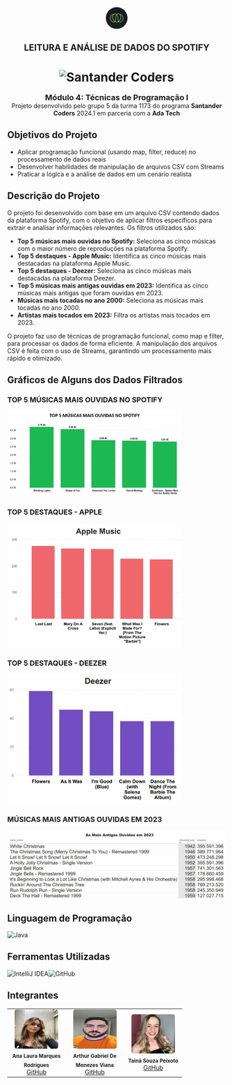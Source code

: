 <div align="center">
  <img alt="Ada" style="border-radius: 50%; width: 50px;" src="ImagensReadme/Ada.png">
  <h1 style="font-size: 20px;"><b>LEITURA E ANÁLISE DE DADOS DO SPOTIFY</b></h1>
</div>

<h1 align="center">
<img alt="Santander Coders" src="https://ada-strapi-production.s3.sa-east-1.amazonaws.com/Thumb_Meta_20_f25502065b.png" width="300" height="180">
</h1></h1>

<div align="center">
<b><span style="font-size: 18px;">Módulo 4: Técnicas de Programação I </span></b><br>Projeto desenvolvido pelo grupo 5 da turma 1173 do programa <b>Santander Coders</b> 2024.1 em parceria com a <b>Ada Tech</b>
</div>

## Objetivos do Projeto
- Aplicar programação funcional (usando map, filter, reduce) no processamento de dados reais
- Desenvolver habilidades de manipulação de arquivos CSV com Streams
- Praticar a lógica e a análise de dados em um cenário realista

## Descrição do Projeto
O projeto foi desenvolvido com base em um arquivo CSV contendo dados da plataforma Spotify, com o objetivo de aplicar filtros específicos para extrair e analisar informações relevantes. Os filtros utilizados são:
- **Top 5 músicas mais ouvidas no Spotify:** Seleciona as cinco músicas com o maior número de reproduções na plataforma Spotify.
- **Top 5 destaques - Apple Music:** Identifica as cinco músicas mais destacadas na plataforma Apple Music.
- **Top 5 destaques - Deezer:** Seleciona as cinco músicas mais destacadas na plataforma Deezer.
- **Top 5 músicas mais antigas ouvidas em 2023:** Identifica as cinco músicas mais antigas que foram ouvidas em 2023.
- **Músicas mais tocadas no ano 2000:** Seleciona as músicas mais tocadas no ano 2000.
- **Artistas mais tocados em 2023:** Filtra os artistas mais tocados em 2023.

O projeto faz uso de técnicas de programação funcional, como map e filter, para processar os dados de forma eficiente. A manipulação dos arquivos CSV é feita com o uso de Streams, garantindo um processamento mais rápido e otimizado.

## Gráficos de Alguns dos Dados Filtrados

### TOP 5 MÚSICAS MAIS OUVIDAS NO SPOTIFY
<img src="ImagensReadme/top-spotify.jpg" alt="Top 5 Spotify" width="400">

### TOP 5 DESTAQUES - APPLE
<img src="ImagensReadme/apple.jpg" alt="Top 5 Apple" width="400">

### TOP 5 DESTAQUES - DEEZER
<img src="ImagensReadme/deezer.jpg" alt="Top 5 Deezer" width="400">

### MÚSICAS MAIS ANTIGAS OUVIDAS EM 2023
<img src="ImagensReadme/mais-antigas.jpg" alt="Top 5 Antigas" width="520">

## Linguagem de Programação
![Java](https://img.shields.io/badge/java-%23ED8B00.svg?style=for-the-badge&logo=openjdk&logoColor=white)

## Ferramentas Utilizadas
![IntelliJ IDEA](https://img.shields.io/badge/IntelliJ_IDEA-000000.svg?style=for-the-badge&logo=intellij-idea&logoColor=white)![GitHub](https://img.shields.io/badge/github-%23121011.svg?style=for-the-badge&logo=github&logoColor=white)

## Integrantes
<table align="center" style="width: 80%;">
  <tr>
    <td align="center" style="width: 20%;">
      <img style="border-radius: 5%;" src="ImagensReadme/LauraFoto.jpeg" height="90px" width="100px;" alt=""/><br />
      <sub><b>Ana Laura Marques Rodrigues</b></sub><br />
      <a href="https://github.com/lauluah" target="_blank">GitHub</a>
    </td>
    <td align="center" style="width: 20%;">
      <img style="border-radius: 5%;" src="ImagensReadme/Arthur.jpeg" height="90px" width="100px;" alt=""/><br />
      <sub><b>Arthur Gabriel De Menezes Viana</b></sub><br />
      <a href="https://github.com/arthurgmv" target="_blank">GitHub</a>
    </td>
    <td align="center" style="width: 20%;">
      <img style="border-radius: 5%;" src="ImagensReadme/Taina.jpeg" height="90px" width="100px;" alt=""/><br />
      <sub><b>Tainá Souza Peixoto</b></sub><br />
      <a href="https://github.com/peixotots" target="_blank">GitHub</a>
    </td>
  </tr>
</table>

